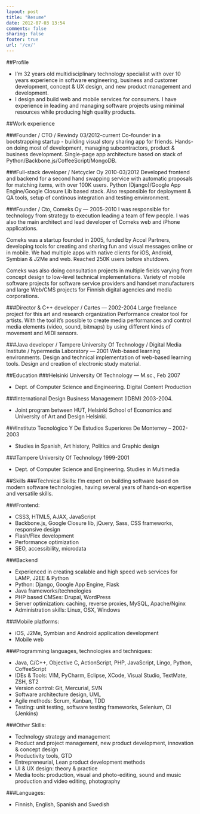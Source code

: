 ```yaml
---
layout: post
title: "Resume"
date: 2012-07-03 13:54
comments: false
sharing: false
footer: true
url: '/cv/'
---
```


##Profile
- I’m 32 years old multidisciplinary technology specialist with over 10 years experience in software engineering, business and customer development, concept & UX design, and new product management and development.
- I design and build web and mobile services for consumers. I have experience in leading and managing software projects using minimal resources while producing high quality products.

##Work experience

###Founder / CTO / Rewindy 03/2012-current
Co-founder in a bootstrapping startup - building visual story sharing app for friends. Hands-on doing most of development, managing subcontractors, product & business development. Single-page app architecture based on stack of Python/Backbone.js/CoffeeScript/MongoDB.

###Full-stack developer / Netcycler Oy 2010-03/2012
Developed frontend and backend for a second hand swapping service with automatic proposals for matching items, with over 100K users.
Python (Django)/Google App Engine/Google Closure Lib based stack.
Also responsible for deployment & QA tools, setup of continous integration and testing envinronment.

###Founder / Cto, Comeks Oy — 2005-2010
I was responsible for technology from strategy to execution leading a team of few people. I was also the main architect and lead developer of Comeks web and iPhone applications.

Comeks was a startup founded in 2005, funded by Accel Partners, developing tools for creating and sharing fun and visual messages online or in mobile. We had multiple apps with native clients for iOS, Android, Symbian & J2Me and web.  Reached 250K users before shutdown. 

Comeks was also doing consultation projects in multiple fields varying from concept design to low-level technical implementations. Variety of mobile software projects for software service providers and handset manufacturers and large Web/CMS projects for Finnish digital agencies and media corporations.

###Director & C++ developer / Cartes — 2002-2004
Large freelance project for this art and research organization
Performance creator tool for artists. With the tool it’s possible to create
media performances and control media elements (video, sound, bitmaps)
by using different kinds of movement and MIDI sensors.

###Java developer / Tampere University Of Technology / Digital Media Institute / hypermedia Laboratory — 2001
Web-based learning environments. Design and technical implementation of web-based learning tools. Design and creation of electronic study material.

##Education
###Helsinki University Of Technology — M.sc., Feb 2007
- Dept. of Computer Science and Engineering. Digital Content Production

###International Design Business Management (IDBM) 2003-2004.
- Joint program between HUT, Helsinki School of Economics and University of
Art and Design Helsinki.

###Instituto Tecnológico Y De Estudios Superiores De Monterrey – 2002-2003
- Studies in Spanish, Art history, Politics and Graphic design

###Tampere University Of Technology 1999-2001
- Dept. of Computer Science and Engineering. Studies in Multimedia

##Skills
###Technical Skills:
I’m expert on building software based on modern software technologies,
having several years of hands-on expertise and versatile skills.

###Frontend:
- CSS3, HTML5, AJAX, JavaScript
- Backbone.js, Google Closure lib, jQuery, Sass, CSS frameworks, responsive design
- Flash/Flex development
- Performance optimization
- SEO, accessibility, microdata

###Backend
- Experienced in creating scalable and high speed web services for LAMP,
J2EE & Python
- Python: Django, Google App Engine, Flask
- Java frameworks/technologies
- PHP based CMSes: Drupal, WordPress
- Server optimization: caching, reverse proxies, MySQL, Apache/Nginx
- Administration skills: Linux, OSX, Windows

###Mobile platforms:
- iOS, J2Me, Symbian and Android application development
- Mobile web

###Programming languages, technologies and techniques:
- Java, C/C++, Objective C, ActionScript, PHP, JavaScript, Lingo, Python, CoffeeScript
- IDEs & Tools: VIM, PyCharm, Eclipse, XCode, Visual Studio, TextMate, ZSH, ST2
- Version control: Git, Mercurial, SVN
- Software architecture design, UML
- Agile methods: Scrum, Kanban, TDD
- Testing: unit testing, software testing frameworks, Selenium, CI (Jenkins)

###Other Skills:
- Technology strategy and management
- Product and project management, new product development, innovation & concept design
- Productivity tools, GTD
- Entrepreneurial, Lean product development methods
- UI & UX design: theory & practice
- Media tools: production, visual and photo-editing, sound and music production and video editing, photography

###Languages:
- Finnish, English, Spanish and Swedish